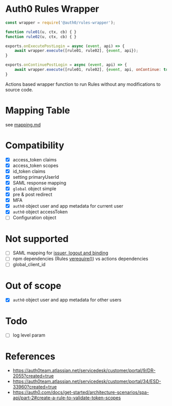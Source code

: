 # Auth0 Rules Wrapper

```js
const wrapper = require('@auth0/rules-wrapper');

function rule01(u, ctx, cb) { }
function rule02(u, ctx, cb) { }

exports.onExecutePostLogin = async (event, api) => {
    await wrapper.execute([rule01, rule02], {event, api});
}

exports.onContinuePostLogin = async (event, api) => {
    await wrapper.execute([rule01, rule02], {event, api, onContinue: true});
}
```


Actions based wrapper function to run Rules without any modifications to source code.

# Mapping Table
see [mapping.md](mapping.md)

# Compatibility
* [x] access_token claims
* [x] access_token scopes
* [x] id_token claims
* [x] setting primaryUserId
* [x] SAML response mapping
* [x] `global` object simple
* [x] pre & post redirect 
* [x] MFA
* [x] `auth0` object user and app metadata for current user
* [x] `auth0` object accessToken
* [ ] Configuration object 

# Not supported 
* [ ] SAML mapping for [issuer, logout and binding](https://auth0team.atlassian.net/servicedesk/customer/portal/34/ESD-33960) 
* [ ] npm dependencies (Rules [verequire()](https://github.com/auth0/verquire/blob/master/lib/verquire.js#L14-L44)) vs actions dependencies
* [ ] global_client_id

# Out of scope
* [x] `auth0` object user and app metadata for other users

# Todo
* [ ] log level param

# References
* https://auth0team.atlassian.net/servicedesk/customer/portal/9/DR-2055?created=true
* https://auth0team.atlassian.net/servicedesk/customer/portal/34/ESD-33960?created=true
* https://auth0.com/docs/get-started/architecture-scenarios/spa-api/part-2#create-a-rule-to-validate-token-scopes